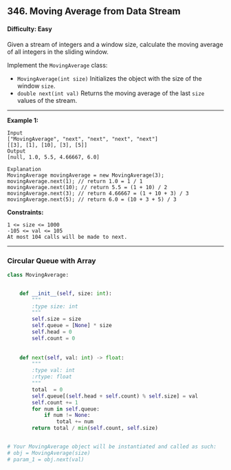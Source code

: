 ## 346. Moving Average from Data Stream

#### Difficulty: Easy

Given a stream of integers and a window size, calculate the moving average of all integers in the sliding window.

Implement the ```MovingAverage``` class:

- ```MovingAverage(int size)``` Initializes the object with the size of the window ```size```.
- ```double next(int val)``` Returns the moving average of the last ```size``` values of the stream.

---

__Example 1:__

```
Input
["MovingAverage", "next", "next", "next", "next"]
[[3], [1], [10], [3], [5]]
Output
[null, 1.0, 5.5, 4.66667, 6.0]

Explanation
MovingAverage movingAverage = new MovingAverage(3);
movingAverage.next(1); // return 1.0 = 1 / 1
movingAverage.next(10); // return 5.5 = (1 + 10) / 2
movingAverage.next(3); // return 4.66667 = (1 + 10 + 3) / 3
movingAverage.next(5); // return 6.0 = (10 + 3 + 5) / 3
```

__Constraints:__

```
1 <= size <= 1000
-105 <= val <= 105
At most 104 calls will be made to next.
```

---

### Circular Queue with Array

```Python
class MovingAverage:


    def __init__(self, size: int):
        """
        :type size: int
        """
        self.size = size
        self.queue = [None] * size
        self.head = 0
        self.count = 0
        
    
    def next(self, val: int) -> float:
        """
        :type val: int
        :rtype: float
        """
        total  = 0
        self.queue[(self.head + self.count) % self.size] = val
        self.count += 1
        for num in self.queue:
            if num != None:
                total += num
        return total / min(self.count, self.size)


# Your MovingAverage object will be instantiated and called as such:
# obj = MovingAverage(size)
# param_1 = obj.next(val)
```

